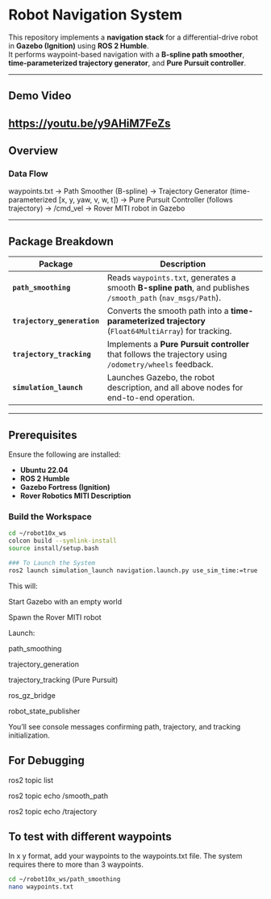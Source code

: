 # Robot Navigation System

This repository implements a **navigation stack** for a differential-drive robot in **Gazebo (Ignition)** using **ROS 2 Humble**.  
It performs waypoint-based navigation with a **B-spline path smoother**, **time-parameterized trajectory generator**, and **Pure Pursuit controller**.

---
## Demo Video
https://youtu.be/y9AHiM7FeZs
---
## Overview

### Data Flow

waypoints.txt
->
Path Smoother (B-spline)
->
Trajectory Generator (time-parameterized [x, y, yaw, v, w, t])
->
Pure Pursuit Controller (follows trajectory)
->
/cmd_vel → Rover MITI robot in Gazebo

---

## Package Breakdown

| Package | Description |
|----------|--------------|
| **`path_smoothing`** | Reads `waypoints.txt`, generates a smooth **B-spline path**, and publishes `/smooth_path` (`nav_msgs/Path`). |
| **`trajectory_generation`** | Converts the smooth path into a **time-parameterized trajectory** (`Float64MultiArray`) for tracking. |
| **`trajectory_tracking`** | Implements a **Pure Pursuit controller** that follows the trajectory using `/odometry/wheels` feedback. |
| **`simulation_launch`** | Launches Gazebo, the robot description, and all above nodes for end-to-end operation. |

---

##  Prerequisites

Ensure the following are installed:
- **Ubuntu 22.04**
- **ROS 2 Humble**
- **Gazebo Fortress (Ignition)**
- **Rover Robotics MITI Description**

### Build the Workspace

```bash
cd ~/robot10x_ws
colcon build --symlink-install
source install/setup.bash

### To Launch the System
ros2 launch simulation_launch navigation.launch.py use_sim_time:=true

```

This will:

Start Gazebo with an empty world

Spawn the Rover MITI robot

Launch:

path_smoothing

trajectory_generation

trajectory_tracking (Pure Pursuit)

ros_gz_bridge

robot_state_publisher

You’ll see console messages confirming path, trajectory, and tracking initialization.

## For Debugging

ros2 topic list

ros2 topic echo /smooth_path

ros2 topic echo /trajectory

## To test with different waypoints

In x y format, add your waypoints to the waypoints.txt file. The system requires there to more than 3 waypoints.

```bash
cd ~/robot10x_ws/path_smoothing
nano waypoints.txt
```
